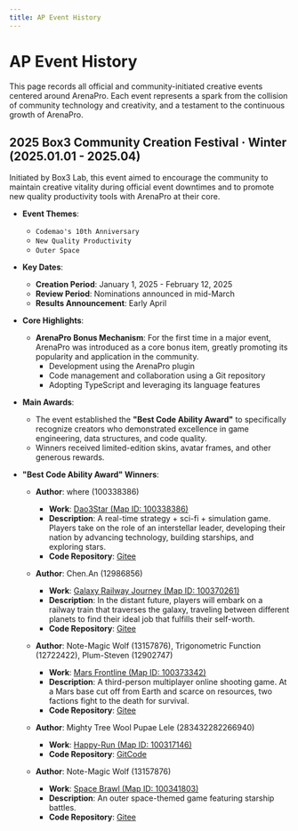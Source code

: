 ```yaml
---
title: AP Event History
---
```


# AP Event History

This page records all official and community-initiated creative events centered around ArenaPro. Each event represents a spark from the collision of community technology and creativity, and a testament to the continuous growth of ArenaPro.

## 2025 Box3 Community Creation Festival · Winter (2025.01.01 - 2025.04)

Initiated by Box3 Lab, this event aimed to encourage the community to maintain creative vitality during official event downtimes and to promote new quality productivity tools with ArenaPro at their core.

- **Event Themes**:

  - `Codemao's 10th Anniversary`
  - `New Quality Productivity`
  - `Outer Space`

- **Key Dates**:

  - **Creation Period**: January 1, 2025 - February 12, 2025
  - **Review Period**: Nominations announced in mid-March
  - **Results Announcement**: Early April

- **Core Highlights**:

  - **ArenaPro Bonus Mechanism**: For the first time in a major event, ArenaPro was introduced as a core bonus item, greatly promoting its popularity and application in the community.
    - Development using the ArenaPro plugin
    - Code management and collaboration using a Git repository
    - Adopting TypeScript and leveraging its language features

- **Main Awards**:

  - The event established the **"Best Code Ability Award"** to specifically recognize creators who demonstrated excellence in game engineering, data structures, and code quality.
  - Winners received limited-edition skins, avatar frames, and other generous rewards.

- **"Best Code Ability Award" Winners**:

  - **Author**: where (100338386)

    - **Work**: [Dao3Star (Map ID: 100338386)](https://dao3.fun/exp/experience/detail/100338386)
    - **Description**: A real-time strategy + sci-fi + simulation game. Players take on the role of an interstellar leader, developing their nation by advancing technology, building starships, and exploring stars.
    - **Code Repository**: [Gitee](https://gitee.com/wherelook/Dao3Star/tree/master/)

  - **Author**: Chen.An (12986856)

    - **Work**: [Galaxy Railway Journey (Map ID: 100370261)](https://dao3.fun/exp/experience/detail/100370261)
    - **Description**: In the distant future, players will embark on a railway train that traverses the galaxy, traveling between different planets to find their ideal job that fulfills their self-worth.
    - **Code Repository**: [Gitee](https://gitee.com/hasonchen/spring_festival_create)

  - **Author**: Note-Magic Wolf (13157876), Trigonometric Function (12722422), Plum-Steven (12902747)

    - **Work**: [Mars Frontline (Map ID: 100373342)](https://dao3.fun/exp/experience/detail/100373342)
    - **Description**: A third-person multiplayer online shooting game. At a Mars base cut off from Earth and scarce on resources, two factions fight to the death for survival.
    - **Code Repository**: [Gitee](https://gitee.com/mycatsoft/a-gun-battle)

  - **Author**: Mighty Tree Wool Pupae Lele (283432282266940)

    - **Work**: [Happy-Run (Map ID: 100317146)](https://dao3.fun/exp/experience/detail/100317146)
    - **Code Repository**: [GitCode](https://gitcode.com/shumaoyong-lele/Happy-Run)

  - **Author**: Note-Magic Wolf (13157876)
    - **Work**: [Space Brawl (Map ID: 100341803)](https://dao3.fun/exp/experience/detail/100341803)
    - **Description**: An outer space-themed game featuring starship battles.
    - **Code Repository**: [Gitee](https://gitee.com/mrwolf660/space_fight)
